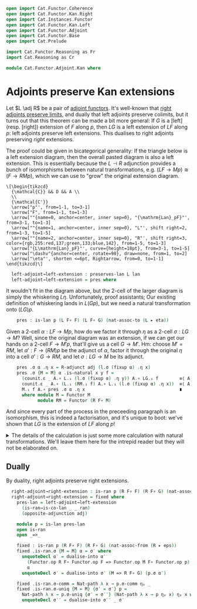 ```agda
open import Cat.Functor.Coherence
open import Cat.Functor.Kan.Right
open import Cat.Instances.Functor
open import Cat.Functor.Kan.Left
open import Cat.Functor.Adjoint
open import Cat.Functor.Base
open import Cat.Prelude

import Cat.Functor.Reasoning as Fr
import Cat.Reasoning as Cr

module Cat.Functor.Adjoint.Kan where
```

# Adjoints preserve Kan extensions

Let $L \adj R$ be a pair of [adjoint functors]. It's well-known that
[right adjoints preserve limits], and dually that left adjoints preserve
colimits, but it turns out that this theorem can be made a bit more
general: If $G$ is a [left] (resp. [right]) extension of $F$ along
$p$, then $LG$ is a left extension of $LF$ along $p$: left adjoints
preserve left extensions. This dualises to right adjoints preserving
_right_ extensions.

[adjoint functors]: Cat.Functor.Adjoint.html
[right adjoints preserve limits]: Cat.Functor.Adjoint.Continuous.html

The proof could be given in bicategorical generality: If the triangle
below is a left extension diagram, then the overall pasted diagram is
also a left extension. This is essentially because the $L \dashv R$
adjunction provides a bunch of isomorphisms between natural
transformations, e.g. $(LF \to Mp) \cong (F \to RMp)$, which we can use
to "grow" the original extension diagram.

~~~{.quiver .tall-2}
\[\begin{tikzcd}
  {\mathcal{C}} && D && A \\
  \\
  {\mathcal{C'}}
  \arrow["p"', from=1-1, to=3-1]
  \arrow["F", from=1-1, to=1-3]
  \arrow[""{name=0, anchor=center, inner sep=0}, "{\mathrm{Lan}_pF}"', from=3-1, to=1-3]
  \arrow[""{name=1, anchor=center, inner sep=0}, "L"', shift right=2, from=1-3, to=1-5]
  \arrow[""{name=2, anchor=center, inner sep=0}, "R"', shift right=3, color={rgb,255:red,137;green,133;blue,142}, from=1-5, to=1-3]
  \arrow["{L\mathrm{Lan}_pF}"', curve={height=18pt}, from=3-1, to=1-5]
  \arrow["\dashv"{anchor=center, rotate=90}, draw=none, from=1, to=2]
  \arrow["\eta"', shorten <=6pt, Rightarrow, from=0, to=1-1]
\end{tikzcd}\]
~~~

<!--
```agda
module
  _ {oc ℓc oc′ ℓc′ od ℓd oa ℓa}
    {C : Precategory oc ℓc} {C′ : Precategory oc′ ℓc′} {D : Precategory od ℓd}
    {A : Precategory oa ℓa}
    {p : Functor C C′}
    {F : Functor C D}
    {G : Functor C′ D}
    {eta : F => G F∘ p}
    (lan : is-lan p F G eta)
    {L : Functor D A} {R : Functor A D}
    (adj : L ⊣ R)
  where
  private
    open _⊣_ adj
    module l = is-lan lan
    open is-lan
    open _=>_
    module A = Cr A
    module D = Cr D
    module L = Fr L
    module R = Fr R
    module F = Functor F
    module G = Functor G
    module p = Functor p

    LF = L F∘ F
    LG = L F∘ G
    RL = R F∘ L
    module RL = Functor RL
    module LF = Functor LF
    module LG = Functor LG
```
-->

```agda
  left-adjoint→left-extension : preserves-lan L lan
  left-adjoint→left-extension = pres where
```

<!--
```agda
    fixup : ∀ {M : Functor C′ A} → (LF => M F∘ p) → F => (R F∘ M) F∘ p
    fixup α .η x = L-adjunct adj (α .η x)
    fixup {M = M} α .is-natural x y f =
      (R.₁ (α .η y) D.∘ unit.η _) D.∘ F.₁ f            ≡⟨ D.pullr (unit.is-natural _ _ _) ⟩
      (R.₁ (α .η y) D.∘ (RL.₁ (F.₁ f)) D.∘ unit.η _)   ≡⟨ D.extendl (R.weave (α .is-natural _ _ _)) ⟩
      R.₁ (M.₁ (p.₁ f)) D.∘ R.₁ (α .η x) D.∘ unit.η _  ∎
      where module M = Functor M
```
-->

It wouldn't fit in the diagram above, but the 2-cell of the larger
diagram is simply the whiskering $L\eta$. Unfortunately, proof
assistants; Our existing definition of whiskering lands in $L(Gp)$, but
we need a natural transformation onto $(LG)p$.

```agda
    pres : is-lan p (L F∘ F) (L F∘ G) (nat-assoc-to (L ▸ eta))
```

Given a 2-cell $\alpha : LF \to Mp$, how do we factor it through $\eta$
as a 2-cell $\sigma : LG \to M$? Well, since the original diagram was an
extension, if we can get our hands on a 2-cell $F \to M'p$, that'll give
us a cell $G \to M'$. Hm: choose $M' = RM$, let $\alpha' : F \to (RM)p$
be the adjunct of $\alpha$, factor it through the original $\eta$ into a
cell $\sigma' : G \to RM$, and let $\sigma : LG \to M$ be its adjunct.

```agda
    pres .σ α .η x = R-adjunct adj (l.σ (fixup α) .η x)
    pres .σ {M = M} α .is-natural x y f =
      (counit.ε _ A.∘ L.₁ (l.σ (fixup α) .η y)) A.∘ LG.₁ f        ≡⟨ A.pullr (L.weave (l.σ (fixup α) .is-natural x y f)) ⟩
      counit.ε _ A.∘ (L.₁ (RM.₁ f) A.∘ L.₁ (l.σ (fixup α) .η x))  ≡⟨ A.extendl (counit.is-natural _ _ _) ⟩
      M.₁ f A.∘ pres .σ α .η x                                    ∎
      where module M = Functor M
            module RM = Functor (R F∘ M)
```

And since every part of the process in the preceeding paragraph is an
isomorphism, this is indeed a factorisation, and it's unique to boot:
we've shown that $LG$ is the extension of $LF$ along $p$!

<details>
<summary>The details of the calculation is just some more calculation
with natural transformations. We'll leave them here for the intrepid
reader but they will not be elaborated on.
</summary>

```agda
    pres .σ-comm {α = α} = Nat-path λ x →
      (R-adjunct adj (l.σ (fixup α) .η _)) A.∘ L.₁ (eta .η _) ≡⟨ L.pullr (l.σ-comm {α = fixup α} ηₚ _) ⟩
      R-adjunct adj (L-adjunct adj (α .η x))                  ≡⟨ equiv→unit (L-adjunct-is-equiv adj) (α .η x) ⟩
      α .η x                                                  ∎

    pres .σ-uniq {M = M} {α = α} {σ′ = σ′} wit = Nat-path λ x →
      R-adjunct adj (l.σ (fixup α) .η x)      ≡⟨ A.refl⟩∘⟨ ap L.₁ (l.σ-uniq lemma ηₚ x) ⟩
      R-adjunct adj (L-adjunct adj (σ′ .η x)) ≡⟨ equiv→unit (L-adjunct-is-equiv adj) (σ′ .η x) ⟩
      σ′ .η x                                 ∎
      where
        module M = Functor M

        σ′′ : G => R F∘ M
        σ′′ .η x = L-adjunct adj (σ′ .η x)
        σ′′ .is-natural x y f =
          (R.₁ (σ′ .η _) D.∘ unit.η _) D.∘ G.₁ f          ≡⟨ D.pullr (unit.is-natural _ _ _) ⟩
          (R.₁ (σ′ .η _) D.∘ (RL.₁ (G.₁ f)) D.∘ unit.η _) ≡⟨ D.extendl (R.weave (σ′ .is-natural _ _ _)) ⟩
          R.₁ (M.₁ f) D.∘ R.₁ (σ′ .η x) D.∘ unit.η _      ∎

        lemma : fixup α ≡ ((σ′′ ◂ p) ∘nt eta)
        lemma = Nat-path λ x →
          R.₁ (α .η x) D.∘ unit.η _                     ≡⟨ ap R.₁ (wit ηₚ _) D.⟩∘⟨refl ⟩
          R.₁ (σ′ .η _ A.∘ L.₁ (eta .η _)) D.∘ unit.η _ ≡⟨ ap (D._∘ unit.η _) (R.F-∘ _ _) ∙ D.extendr (sym (unit.is-natural _ _ _)) ⟩
          (R.₁ (σ′ .η _) D.∘ unit.η _) D.∘ eta .η x     ∎
```

</details>

## Dually

By duality, right adjoints preserve right extensions.

<!--
```agda
module
  _ {oc ℓc oc′ ℓc′ od ℓd oa ℓa}
    {C : Precategory oc ℓc} {C′ : Precategory oc′ ℓc′} {D : Precategory od ℓd}
    {A : Precategory oa ℓa}
    {p : Functor C C′}
    {F : Functor C D}
    {G : Functor C′ D}
    {eps : G F∘ p => F}
    (ran : is-ran p F G eps)
    {L : Functor A D} {R : Functor D A}
    (adj : L ⊣ R)
  where
```
-->

```agda
  right-adjoint→right-extension : is-ran p (R F∘ F) (R F∘ G) (nat-assoc-from (R ▸ eps))
  right-adjoint→right-extension = fixed where
    pres-lan = left-adjoint→left-extension
      (is-ran→is-co-lan _ _ ran)
      (opposite-adjunction adj)

    module p = is-lan pres-lan
    open is-ran
    open _=>_

    fixed : is-ran p (R F∘ F) (R F∘ G) (nat-assoc-from (R ▸ eps))
    fixed .is-ran.σ {M = M} α = σ′ where
      unquoteDecl α′ = dualise-into α′
        (Functor.op R F∘ Functor.op F => Functor.op M F∘ Functor.op p)
        α
      unquoteDecl σ′ = dualise-into σ′ (M => R F∘ G) (p.σ α′)

    fixed .is-ran.σ-comm = Nat-path λ x → p.σ-comm ηₚ _
    fixed .is-ran.σ-uniq {M = M} {σ′ = σ′} p =
      Nat-path λ x → p.σ-uniq {σ′ = σ′′} (Nat-path λ x → p ηₚ x) ηₚ x where
      unquoteDecl σ′′ = dualise-into σ′′ _ σ′
```
